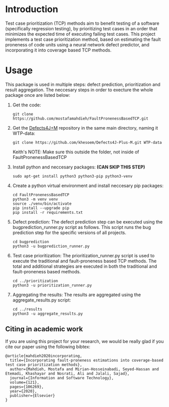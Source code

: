 # Introduction
Test case prioritization (TCP) methods aim to benefit testing of a software (specifically regression testing), by prioritizing test cases in an order that minimizes the expected time of executing failing test cases. This project implements a test case prioritization method, based on estimating the fault proneness of code units using a neural network defect predictor, and incorporating it into coverage based TCP methods.

# Usage
This package is used in multiple steps: defect prediction, prioritization and result aggregation. The neccesary steps in order to execture the whole package once are listed below:

1. Get the code:
    ```
    git clone https://github.com/mostafamahdieh/FaultPronenessBasedTCP.git
    ```
2. Get the [Defects4J+M](https://github.com/khesoem/Defects4J-Plus-M) repository in the same main directory, naming it WTP-data:
    ```
    git clone https://github.com/khesoem/Defects4J-Plus-M.git WTP-data
    ```
   Keith's NOTE: Make sure this outside the folder, not inside of FaultPronenessBasedTCP
3. Install python and neccesary packages: **(CAN SKIP THIS STEP)**
    ```
    sudo apt-get install python3 python3-pip python3-venv
    ```
4. Create a python virtual environment and install neccesary pip packages:
    ```
    cd FaultPronenessBasedTCP
    python3 -m venv venv
    source ./venv/bin/activate
    pip install --upgrade pip
    pip install -r requirements.txt
    ```
5. Defect prediction: The defect prediction step can be executed using the bugprediction_runner.py script as follows. This script runs the bug prediction step for the specific versions of all projects.
    ```
    cd bugprediction
    python3 -u bugprediction_runner.py
    ```

6. Test case prioritization: The prioritization_runner.py script is used to execute the traditional and fault-proneness based TCP methods. The total and additional strategies are executed in both the traditional and fault-proneness based methods.
    ```
    cd ../prioritization
    python3 -u prioritization_runner.py
    ```

7. Aggregating the results: The results are aggregated using the aggregate_results.py script:
    ```
    cd ../results
    python3 -u aggregate_results.py
    ```

## Citing in academic work
If you are using this project for your research, we would be really glad if you cite our paper using the following bibtex:
```
@article{mahdieh2020incorporating,
  title={Incorporating fault-proneness estimations into coverage-based test case prioritization methods},
  author={Mahdieh, Mostafa and Mirian-Hosseinabadi, Seyed-Hassan and Etemadi, Khashayar and Nosrati, Ali and Jalali, Sajad},
  journal={Information and Software Technology},
  volume={121},
  pages={106269},
  year={2020},
  publisher={Elsevier}
}
```
